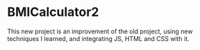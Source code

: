 # BMICalculator2
This new project is an improvement of the old project, using new techniques I learned, and integrating JS, HTML and CSS with it.
